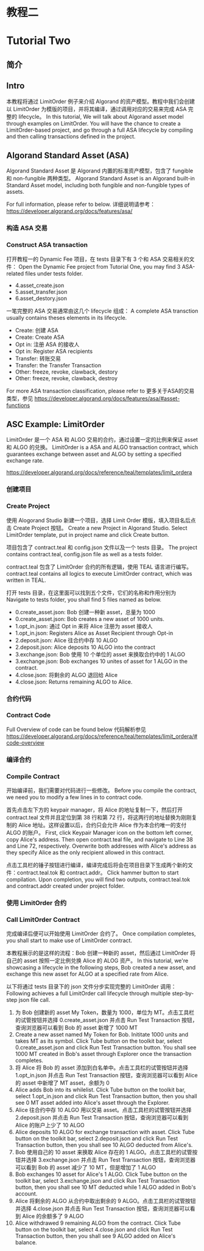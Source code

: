 # 教程二
# Tutorial Two

## 简介
## Intro

本教程将通过 LimitOrder 例子来介绍 Algorand 的资产模型。教程中我们会创建以 LimitOrder 为模版的项目，并将其编译，通过调用对应的交易来完成 ASA 完整的 lifecycle。
In this tutorial, We will talk about Algorand asset model through examples on LimitOrder. You will have the chance to create a LimitOrder-based project, and go through a full ASA lifecycle by compiling and then calling transactions defined in the project.

## Algorand Standard Asset (ASA)

Algorand Standard Asset 是 Algorand 内置的标准资产模型，包含了 fungible 和 non-fungible 两种类型。
Algorand Standard Asset is an Algorand built-in Standard Asset model, including both fungible and non-fungible types of assets.

For full information, please refer to below.
详细说明请参考：https://developer.algorand.org/docs/features/asa/


### 构造 ASA 交易
### Construct ASA transaction

打开教程一的 Dynamic Fee 项目，在 tests 目录下有 3 个和 ASA 交易相关的文件：
Open the Dynamic Fee project from Tutorial One, you may find 3 ASA-related files under tests folder.

- 4.asset_create.json
- 5.asset_transfer.json
- 6.asset_destory.json

一笔完整的 ASA 交易通常由这几个 lifecycle 组成：
A complete ASA transction usually contains theses elements in its lifecycle.

- Create: 创建 ASA
- Create: Create ASA
- Opt in: 注册 ASA 的接收人
- Opt in: Register ASA recipients
- Transfer: 转账交易
- Transfer: the Transfer Transaction
- Other: freeze, revoke, clawback, destory
- Other: freeze, revoke, clawback, destroy

For more ASA transaction classification, please refer to
更多关于ASA的交易类型，参见 https://developer.algorand.org/docs/features/asa/#asset-functions


## ASC Example: LimitOrder

LimitOrder 是一个 ASA 和 ALGO 交易的合约，通过设置一定的比例来保证 asset 和 ALGO 的兑换。
LimitOrder is a ASA and ALGO transaction contract, which guarantees exchange between asset and ALGO by setting a specified exchange rate.

https://developer.algorand.org/docs/reference/teal/templates/limit_ordera

### 创建项目
### Create Project

使用 Alogorand Studio 新建一个项目，选择 Limit Order 模版，填入项目名后点击 Create Project 按钮。
Create a new Project in Algorand Studio. Select LimitOrder template, put in project name and click Create button.

项目包含了 contract.teal 和 config.json 文件以及一个 tests 目录。
The project contains contract.teal, config.json file as well as a tests folder.

contract.teal 包含了 LimitOrder 合约的所有逻辑，使用 TEAL 语言进行编写。
contract.teal contains all logics to execute LimitOrder contract, which was written in TEAL.

打开 tests 目录，在这里面可以找到五个文件，它们的名称和作用分别为
Navigate to tests folder, you shall find 5 files named as below.

- 0.create_asset.json: Bob 创建一种新 asset，总量为 1000
- 0.create_asset.json: Bob creates a new asset of 1000 units.
- 1.opt_in.json: 通过 Opt in 来将 Alice 注册为 asset 接收人
- 1.opt_in.json: Registers Alice as Asset Recipient through Opt-in
- 2.deposit.json: Alice 往合约中存 10 ALGO
- 2.deposit.json: Alice deposits 10 ALGO into the contract
- 3.exchange.json: Bob 使用 10 个单位的 asset 来换取合约中的 1 ALGO
- 3.exchange.json: Bob exchanges 10 unites of asset for 1 ALGO in the contract.
- 4.close.json: 将剩余的 ALGO 退回给 Alice
- 4.close.json: Returns remaining ALGO to Alice.

### 合约代码
### Contract Code

Full Overview of code can be found below
代码解析参见 https://developer.algorand.org/docs/reference/teal/templates/limit_ordera/#code-overview

### 编译合约
### Compile Contract

开始编译前，我们需要对代码进行一些修改。
Before you compile the contract, we need you to modify a few lines in to contract code.

首先点击左下方的 keypair manager，将 Alice 的地址复制一下，然后打开 contract.teal 文件并且定位到第 38 行和第 72 行，将这两行的地址替换为刚刚复制的 Alice 地址。这样设置以后，合约只会允许 Alice 作为本合约唯一的支付 ALGO 的账户。
First, click Keypair Manager icon on the bottom left corner, copy Alice's address. Then open contract.teal file, and navigate to Line 38 and Line 72, respectively. Overwrite both addresses with Alice's address as they specify Alice as the only recipient allowed in this contract.

点击工具栏的锤子按钮进行编译，编译完成后将会在项目目录下生成两个新的文件：contract.teal.tok 和 contract.addr。
Click hammer button to start compilation. Upon completion, you will find two outputs, contract.teal.tok and contract.addr created under project folder.

### 使用 LimitOrder 合约
### Call LimitOrder Contract

完成编译后便可以开始使用 LimitOrder 合约了。
Once compilation completes, you shall start to make use of LimitOrder contract.

本教程展示的是这样的流程：Bob 创建一种新的 asset，然后通过 LimitOrder 将自己的 asset 按照一定比例兑换 Alice 的 ALOG 资产。
In this tutorial, we're showcasing a lifecycle in the following steps, Bob created a new asset, and exchange this new asset for ALGO at a specified rate from Alice.

以下将通过 tests 目录下的 json 文件分步实现完整的 LimitOrder 调用：
Following achieves a full LimitOrder call lifecycle through multiple step-by-step json file call.

1. 为 Bob 创建新的 asset My Token，数量为 1000，单位为 MT。点击工具栏的试管按钮并选择 0.create_asset.json 并点击 Run Test Transaction 按钮，查询浏览器可以看到 Bob 的 asset 新增了 1000 MT
1. Create a new asset named My Token for Bob. Inititate 1000 units and takes MT as its symbol. Click Tube button on the toolkit bar, select 0.create_asset.json and click Run Test Transaction button. You shall see 1000 MT created in Bob's asset through Explorer once the transaction completes.
2. 将 Alice 将 Bob 的 asset 添加到白名单中。点击工具栏的试管按钮并选择 1.opt_in.json 并点击 Run Test Transaction 按钮，查询浏览器可以看到 Alice 的 asset 中新增了 MT asset，余额为 0
2. Alice adds Bob into its whilelist. Click Tube button on the toolkit bar, select 1.opt_in.json and click Run Test Transaction button, then you shall see 0 MT asset added into Alice's asset through the Explorer.
3. Alice 往合约中存 10 ALGO 用以交易 asset。点击工具栏的试管按钮并选择 2.deposit.json 并点击 Run Test Transaction 按钮，查询浏览器可以看到 Alice 的账户上少了 10 ALGO
3. Alice deposits 10 ALGO for exchange transaction with asset. Click Tube button on the toolkit bar, select 2.deposit.json and click Run Test Transaction button, then you shall see 10 ALGO deducted from Alice's.
4. Bob 使用自己的 10 asset 来换取 Alice 存在的 1 ALGO。点击工具栏的试管按钮并选择 3.exchange.json 并点击 Run Test Transaction 按钮，查询浏览器可以看到 Bob 的 asset 减少了 10 MT，但是增加了 1 ALGO
4. Bob exchanges 10 asset for Alice's 1 ALGO. Click Tube button on the toolkit bar, select 3.exchange.json and click Run Test Transaction button, then you shall see 10 MT deducted while 1 ALGO added in Bob's account.
5. Alice 将剩余的 ALGO 从合约中取出剩余的 9 ALGO。点击工具栏的试管按钮并选择 4.close.json 并点击 Run Test Transaction 按钮，查询浏览器可以看到 Alice 的余额多了 9 ALGO
5. Alice withdrawed 9 remaining ALGO from the contract. Click Tube button on the toolkit bar, select 4.close.json and click Run Test Transaction button, then you shall see 9 ALGO added on Alice's balance.
